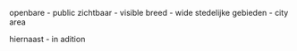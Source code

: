 openbare - public
zichtbaar - visible
breed - wide
stedelijke gebieden - city area 

hiernaast - in adition
